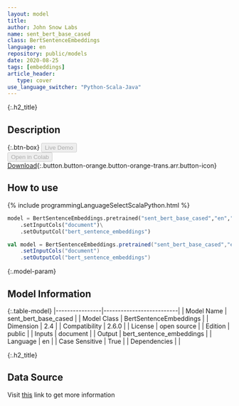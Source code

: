 ```yaml
---
layout: model
title: 
author: John Snow Labs
name: sent_bert_base_cased
class: BertSentenceEmbeddings
language: en
repository: public/models
date: 2020-08-25
tags: [embeddings]
article_header:
   type: cover
use_language_switcher: "Python-Scala-Java"
---
```


{:.h2_title}
## Description 




{:.btn-box}
<button class="button button-orange" disabled>Live Demo</button><br/><button class="button button-orange" disabled>Open in Colab</button><br/>[Download](https://s3.amazonaws.com/auxdata.johnsnowlabs.com/public/models/sent_bert_base_cased_en_2.6.0_2.4_1598346030732.zip){:.button.button-orange.button-orange-trans.arr.button-icon}<br/>

## How to use 
<div class="tabs-box" markdown="1">

{% include programmingLanguageSelectScalaPython.html %}

```python
model = BertSentenceEmbeddings.pretrained("sent_bert_base_cased","en","public/models")\
	.setInputCols("document")\
	.setOutputCol("bert_sentence_embeddings")
```

```scala
val model = BertSentenceEmbeddings.pretrained("sent_bert_base_cased","en","public/models")
	.setInputCols("document")
	.setOutputCol("bert_sentence_embeddings")
```
</div>



{:.model-param}
## Model Information
{:.table-model}
|----------------|--------------------------|
| Model Name     | sent_bert_base_cased     |
| Model Class    | BertSentenceEmbeddings   |
| Dimension      | 2.4                      |
| Compatibility  | 2.6.0                    |
| License        | open source              |
| Edition        | public                   |
| Inputs         | document                 |
| Output         | bert_sentence_embeddings |
| Language       | en                       |
| Case Sensitive | True                     |
| Dependencies   |                          |




{:.h2_title}
## Data Source
  
Visit [this](https://github.com/JohnSnowLabs/spark-nlp/blob/master/src/main/scala/com/johnsnowlabs/nlp/embeddings/BertSentenceEmbeddings.scala) link to get more information

